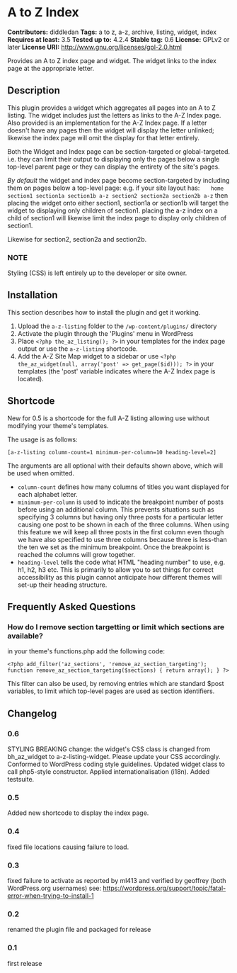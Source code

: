 # A to Z Index #
**Contributors:** diddledan
**Tags:** a to z, a-z, archive, listing, widget, index
**Requires at least:** 3.5
**Tested up to:** 4.2.4
**Stable tag:** 0.6
**License:** GPLv2 or later
**License URI:** http://www.gnu.org/licenses/gpl-2.0.html

Provides an A to Z index page and widget. The widget links to the index page at the appropriate letter.

## Description ##

This plugin provides a widget which aggregates all pages into an A to Z listing. The widget includes just
the letters as links to the A-Z Index page. Also provided is an implementation for the A-Z Index page.
If a letter doesn't have any pages then the widget will display the letter unlinked; likewise the index page
will omit the display for that letter entirely.

Both the Widget and Index page can be section-targeted or global-targeted. i.e. they can limit their output
to displaying only the pages below a single top-level parent page or they can display the entirety of the
site's pages.

*By default* the widget and index page become section-targeted by including them on pages below a top-level page:
e.g. if your site layout has:
`	home
	section1
		section1a
		section1b
		a-z
	section2
		section2a
		section2b
		a-z`
then placing the widget onto either section1, section1a or section1b will target the widget to displaying only children of section1.
placing the a-z index on a child of section1 will likewise limit the index page to display only children of section1.

Likewise for section2, section2a and section2b.

### NOTE ###
Styling (CSS) is left entirely up to the developer or site owner.

## Installation ##

This section describes how to install the plugin and get it working.

1. Upload the `a-z-listing` folder to the `/wp-content/plugins/` directory
1. Activate the plugin through the 'Plugins' menu in WordPress
1. Place `<?php the_az_listing(); ?>` in your templates for the index page output or use the `a-z-listing` shortcode.
1. Add the A-Z Site Map widget to a sidebar or use `<?php the_az_widget(null, array('post' => get_page($id))); ?>` in your templates (the 'post' variable indicates where the A-Z Index page is located).

## Shortcode ##

New for 0.5 is a shortcode for the full A-Z listing allowing use without modifying your theme's templates.

The usage is as follows:

`[a-z-listing column-count=1 minimum-per-column=10 heading-level=2]`

The arguments are all optional with their defaults shown above, which will be used when omitted.

- `column-count` defines how many columns of titles you want displayed for each alphabet letter.
- `minimum-per-column` is used to indicate the breakpoint number of posts before using an additional column. This prevents situations such as specifying 3 columns but having only three posts for a particular letter causing one post to be shown in each of the three columns. When using this feature we will keep all three posts in the first column even though we have also specified to use three columns because three is less-than the ten we set as the minimum breakpoint. Once the breakpoint is reached the columns will grow together.
- `heading-level` tells the code what HTML "heading number" to use, e.g. h1, h2, h3 etc. This is primarily to allow you to set things for correct accessibility as this plugin cannot anticipate how different themes will set-up their heading structure.

## Frequently Asked Questions ##

### How do I remove section targetting or limit which sections are available? ###

in your theme's functions.php add the following code:

`<?php
add_filter('az_sections', 'remove_az_section_targeting');
function remove_az_section_targeting($sections) {
	return array();
}
?>`

This filter can also be used, by removing entries which are standard $post variables, to limit which top-level pages are used as section identifiers.

## Changelog ##

### 0.6 ###
STYLING BREAKING change: the widget's CSS class is changed from bh_az_widget to a-z-listing-widget. Please update your CSS accordingly.
Conformed to WordPress coding style guidelines.
Updated widget class to call php5-style constructor.
Applied internationalisation (i18n).
Added testsuite.

### 0.5 ###
Added new shortcode to display the index page.

### 0.4 ###
fixed file locations causing failure to load.

### 0.3 ###
fixed failure to activate as reported by ml413 and verified by geoffrey (both WordPress.org usernames)
	see: https://wordpress.org/support/topic/fatal-error-when-trying-to-install-1

### 0.2 ###
renamed the plugin file and packaged for release

### 0.1 ###
first release

